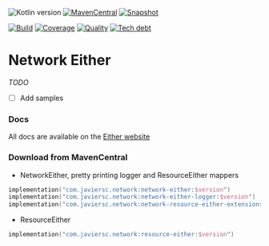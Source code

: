 ![Kotlin version](https://img.shields.io/badge/kotlin-2.0.21-blueviolet?logo=kotlin&logoColor=white)
[![MavenCentral](https://img.shields.io/maven-central/v/com.javiersc.network/network-either?label=MavenCentral)](https://repo1.maven.org/maven2/com/javiersc/network/network-either/)
[![Snapshot](https://img.shields.io/nexus/s/com.javiersc.network/network-either?server=https%3A%2F%2Foss.sonatype.org%2F&label=Snapshot)](https://oss.sonatype.org/content/repositories/snapshots/com/javiersc/network/network-either/)

[![Build](https://img.shields.io/github/actions/workflow/status/JavierSegoviaCordoba/network-either-kmp/build-kotlin.yaml?label=Build&logo=GitHub)](https://github.com/JavierSegoviaCordoba/network-either-kmp/tree/main)
[![Coverage](https://img.shields.io/sonar/coverage/com.javiersc.network:network-either?label=Coverage&logo=SonarCloud&logoColor=white&server=https%3A%2F%2Fsonarcloud.io)](https://sonarcloud.io/dashboard?id=com.javiersc.network:network-either)
[![Quality](https://img.shields.io/sonar/quality_gate/com.javiersc.network:network-either?label=Quality&logo=SonarCloud&logoColor=white&server=https%3A%2F%2Fsonarcloud.io)](https://sonarcloud.io/dashboard?id=com.javiersc.network:network-either)
[![Tech debt](https://img.shields.io/sonar/tech_debt/com.javiersc.network:network-either?label=Tech%20debt&logo=SonarCloud&logoColor=white&server=https%3A%2F%2Fsonarcloud.io)](https://sonarcloud.io/dashboard?id=com.javiersc.network:network-either)

# Network Either

_TODO_

- [ ] Add samples

### Docs

All docs are available on the [Either website](https://network-either-kmp.javiersc.com)

### Download from MavenCentral

- NetworkEither, pretty printing logger and ResourceEither mappers

```kotlin
implementation("com.javiersc.network:network-either:$version")
implementation("com.javiersc.network:network-either-logger:$version")
implementation("com.javiersc.network:network-resource-either-extensions:$version")
```

- ResourceEither

```kotlin
implementation("com.javiersc.network:resource-either:$version")
```
